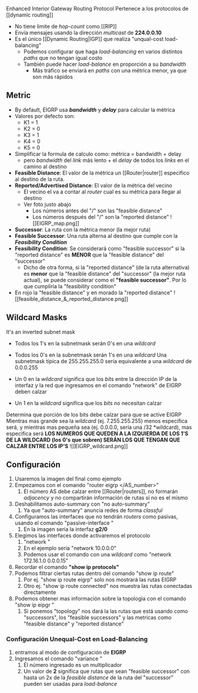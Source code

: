 Enhanced Interior Gateway Routing Protocol
Pertenece a los protocolos de [[dynamic routing]]

- No tiene limite de *hop-count* como [[RIP]]
- Envía mensajes usando la dirección *multicast* de **224.0.0.10**
- Es el único [[Dynamic Routing|IGP]] que realiza "unqual-cost load-balancing"
	- Podemos configurar que haga *load-balancing* en varios distintos *paths* que no tengan igual costo
	- También puede hacer *load-balance* en proporción a su *bandwidth*
		- Más tráfico se enviará en *paths* con una métrica menor, ya que son más rápidos

## Metric

- By default, EIGRP usa ***bandwidth*** y ***delay*** para calcular la métrica
- Valores por defecto son:
	- K1 = 1
	- K2 = 0
	- K3 = 1
	- K4 = 0
	- K5 = 0
- Simplificar la formula de calculo como: métrica = bandwidth + delay
	- pero *bandwidth* del *link* más lento + el *delay* de todos los *links* en el camino al destino
- **Feasible Distance**: El valor de la métrica un [[Router|router]] especifico al destino de la ruta.
- **Reported/Advertised Distance**: El valor de la métrica del vecino
	- El vecino el va a contar al *router* cual es su métrica para llegar al destino
	- Ver foto justo abajo
		- Los números antes del "/" son las "feasible distance"
		- Los números después del "/" son la "reported distance"
![[EIGRP_map.png]]
- **Successor**: La ruta con la métrica menor (la mejor ruta)
- **Feasible Successor**: Una ruta alterna al destino que cumple con la ***Feasibility Condition***
- **Feasibility Condition**: Se considerará como "feasible successor" si la "reported distance" es **MENOR**  que la "feasible distance" del "successor"
	- Dicho de otra forma, si la "reported distance" (de la ruta alternativa) es **menor** que la "feasible distance" del "successor" (la mejor ruta actual), se puede considerar como el **"feasible successor"**. Por lo que cumpliría la "feasibility condition"
- En rojo la "feasible distance" y en morado la "reported distance" 
![[feasible_distance_&_reported_distance.png]]
## Wildcard Masks

It's an inverted subnet mask
- Todos los 1's en la subnetmask serán 0's en una *wildcard*
- Todos los 0's en la subnetmask serán 1's en una *wildcard* 
Una subnetmask típica de 255.255.255.0 sería equivalente a una *wildcard* de 0.0.0.255

- Un 0 en la *wildcard* significa que los *bits* entre la dirección IP de la interfaz y la red que ingresamos en el comando "network" de EIGRP deben calzar
- Un 1 en la *wildcard* significa que los *bits* no necesitan calzar

Determina que porción de los bits debe calzar para que se active EIGRP
Mientras mas grande sea la *wildcard* (ej. 7.255.255.255) menos especifica será, y mientras mas pequeña sea (ej. 0.0.0.0, sería una /32 *wildcard), mas especifica será
**LOS NUMEROS QUE QUEDEN A LA IZQUIERDA DE LOS 1'S DE LA WILDCARD (los 0's que sobren) SERÁN LOS QUE TENGAN QUE CALZAR ENTRE LOS IP'S**
![[EIGRP_wildcard.png]]


## Configuración

1. Usaremos la imagen del final como ejemplo
2. Empezamos con el comando "router eigrp </AS_number>"
	1. El número AS debe calzar entre [[Router|routers]], no formarán *adjacency* y no compartirán información de rutas si no es el mismo
3. Deshabilitamos auto-summary con "no auto-summary"
	1. Ya que "auto-summary" anuncia redes de forma *classful*
4. Configuramos las interfaces que no tendrán *routers* como pasivas, usando el comando "passive-interface </interfaz>"
	1. En la imagen sería la interfaz **g2/0**
5. Elegimos las interfaces donde activaremos el protocolo
	1. "network </red>"
	2. En el ejemplo sería "network 10.0.0.0"
	3. Podemos usar el comando con una *wildcard* como "network 172.16.1.0 0.0.0.15"
6. Recordar el comando **"show ip protocols"**
7. Podemos filtrar ciertas rutas dentro del comando "show ip route"
	1. Por ej. "show ip route eigrp" solo nos mostrará las rutas EIGRP
	2. Otro ej. "show ip route connected" nos muestra las rutas conectadas directamente
8. Podemos obtener mas información sobre la topologia con el comando "show ip eipgr </opcion>"
	1. Si ponemos "topology" nos dará la las rutas que está usando como "successors", los "feasible successors" y las metricas como "feasible distance" y "reported distance"
### Configuración Unequal-Cost en Load-Balancing

1. entramos al modo de configuración de **EIGRP**
2. Ingresamos el comando "variance </numero>"
	1. Él número ingresado es un multiplicador
	2. Un valor de **2** significa que rutas que sean "feasible successor" con hasta un 2x de la *feasible distance* de la ruta del "successor" pueden ser usadas para *load-balance*
